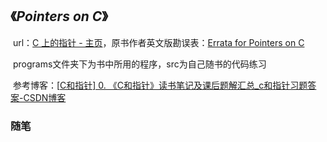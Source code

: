 ## 《*Pointers on C*》

​	url：[C 上的指针 - 主页](https://cs.rit.edu/~kar/pointers.on.c/index.html)，原书作者英文版勘误表：[Errata for Pointers on C](https://www.cs.rit.edu/~kar/pointers.on.c/errata.html)

​	programs文件夹下为书中所用的程序，src为自己随书的代码练习

​       参考博客：[[C和指针\] 0. 《C和指针》读书笔记及课后题解汇总_c和指针习题答案-CSDN博客](https://blog.csdn.net/yl_puyu/article/details/111769272)





### 随笔



